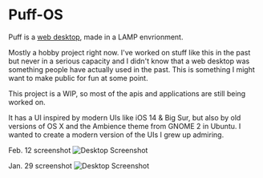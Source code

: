 # Puff-OS

Puff is a [web desktop](https://en.wikipedia.org/wiki/Web_desktop), made in a LAMP envrionment.

Mostly a hobby project right now. I've worked on stuff like this in the past but never in a serious capacity and I didn't know that a web desktop was something people have actually used in the past. This is something I might want to make public for fun at some point.

This project is a WIP, so most of the apis and applications are still being worked on.

It has a UI inspired by modern UIs like iOS 14 & Big Sur, but also by old versions of OS X and the Ambience theme from GNOME 2 in Ubuntu. I wanted to create a modern version of the UIs I grew up admiring.

Feb. 12 screenshot
![Desktop Screenshot](https://i.imgur.com/N1d0660.jpg)

Jan. 29 screenshot
![Desktop Screenshot](https://i.imgur.com/MrC3A0Y.jpg)
